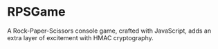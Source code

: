 # RPSGame
A Rock-Paper-Scissors console game, crafted with JavaScript, adds an extra layer of excitement with HMAC cryptography.
